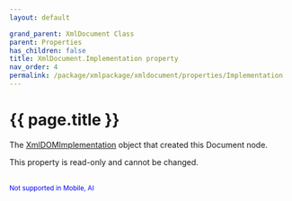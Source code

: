```yaml
---
layout: default

grand_parent: XmlDocument Class
parent: Properties
has_children: false
title: XmlDocument.Implementation property
nav_order: 4
permalink: /package/xmlpackage/xmldocument/properties/Implementation
---
```

# {{ page.title }}

The <a href="/package/xmlpackage/xmldomimplementation/">XmlDOMImplementation</a> object that created this Document node.

This property is read-only and cannot be changed.

<br><small><span style="color:blue">Not supported in Mobile, AI</span></small>